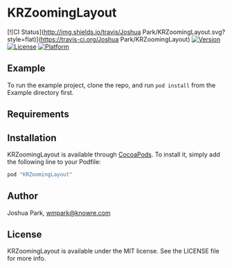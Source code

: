 # KRZoomingLayout

[![CI Status](http://img.shields.io/travis/Joshua Park/KRZoomingLayout.svg?style=flat)](https://travis-ci.org/Joshua Park/KRZoomingLayout)
[![Version](https://img.shields.io/cocoapods/v/KRZoomingLayout.svg?style=flat)](http://cocoapods.org/pods/KRZoomingLayout)
[![License](https://img.shields.io/cocoapods/l/KRZoomingLayout.svg?style=flat)](http://cocoapods.org/pods/KRZoomingLayout)
[![Platform](https://img.shields.io/cocoapods/p/KRZoomingLayout.svg?style=flat)](http://cocoapods.org/pods/KRZoomingLayout)

## Example

To run the example project, clone the repo, and run `pod install` from the Example directory first.

## Requirements

## Installation

KRZoomingLayout is available through [CocoaPods](http://cocoapods.org). To install
it, simply add the following line to your Podfile:

```ruby
pod "KRZoomingLayout"
```

## Author

Joshua Park, wmpark@knowre.com

## License

KRZoomingLayout is available under the MIT license. See the LICENSE file for more info.
